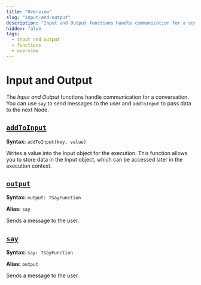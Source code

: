```yaml
---
title: "Overview"
slug: "input-and-output"
description: "Input and Output functions handle communication for a conversation. Use `say` to send messages to the user and `addToInput` to pass data to the next Node."
hidden: false
tags:
  - input and output
  - functions
  - overview
---
```


# Input and Output

The _Input and Output_ functions handle communication for a conversation.
You can use `say` to send messages to the user and `addToInput` to pass data to the next Node.

## [`addToInput`](addToInput.md)

**Syntax:** `addToInput(key, value)`

Writes a value into the Input object for the execution.
This function allows you to store data in the Input object, which can be accessed later in the execution context.

## [`output`](output.md)

**Syntax:** `output: TSayFunction`

**Alias:** `say`

Sends a message to the user.

## [`say`](say.md)

**Syntax:** `say: TSayFunction`

**Alias:** `output`

Sends a message to the user.